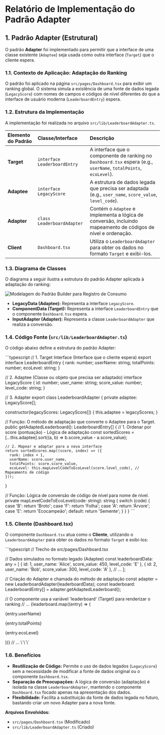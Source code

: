 # Relatório de Implementação do Padrão Adapter

## 1. Padrão Adapter (Estrutural)

O padrão **Adapter** foi implementado para permitir que a interface de uma classe existente (`Adaptee`) seja usada como outra interface (`Target`) que o cliente espera.

### 1.1. Contexto de Aplicação: Adaptação do Ranking

O padrão foi aplicado na página `src/pages/Dashboard.tsx` para exibir um ranking global. O sistema simula a existência de uma fonte de dados legada (`LegacyScore`) com nomes de campos e códigos de nível diferentes do que a interface de usuário moderna (`LeaderboardEntry`) espera.

### 1.2. Estrutura da Implementação

A implementação foi realizada no arquivo `src/lib/LeaderboardAdapter.ts`.

| Elemento do Padrão | Classe/Interface | Descrição |
| :--- | :--- | :--- |
| **Target** | `interface LeaderboardEntry` | A interface que o componente de ranking no `Dashboard.tsx` espera (e.g., `userName`, `totalPoints`, `ecoLevel`). |
| **Adaptee** | `interface LegacyScore` | A estrutura de dados legada que precisa ser adaptada (e.g., `user_name`, `score_value`, `level_code`). |
| **Adapter** | `class LeaderboardAdapter` | Contém o `Adaptee` e implementa a lógica de conversão, incluindo mapeamento de códigos de nível e ordenação. |
| **Client** | `Dashboard.tsx` | Utiliza o `LeaderboardAdapter` para obter os dados no formato `Target` e exibi-los. |

### 1.3. Diagrama de Classes

O diagrama a seguir ilustra a estrutura do padrão Adapter aplicada à adaptação do ranking:

![Modelagem do Padrão Builder para Registro de Consumo](./assets/adapter.jpeg)


*   **LegacyData (Adaptee):** Representa a interface `LegacyScore`.
*   **ComponentData (Target):** Representa a interface `LeaderboardEntry` que o componente `Dashboard.tsx` espera.
*   **InputAdapter (Adapter):** Representa a classe `LeaderboardAdapter` que realiza a conversão.

### 1.4. Código Fonte (`src/lib/LeaderboardAdapter.ts`)

O código abaixo define a estrutura do padrão Adapter:

\`\`\`typescript
// 1. Target Interface (Interface que o cliente espera)
export interface LeaderboardEntry {
  rank: number;
  userName: string;
  totalPoints: number;
  ecoLevel: string;
}

// 2. Adaptee (Classe ou objeto que precisa ser adaptado)
interface LegacyScore {
  id: number;
  user_name: string;
  score_value: number;
  level_code: string;
}

// 3. Adapter
export class LeaderboardAdapter {
  private adaptee: LegacyScore[];

  constructor(legacyScores: LegacyScore[]) {
    this.adaptee = legacyScores;
  }

  // Função: O método de adaptação que converte o Adaptee para o Target.
  public getAdaptedLeaderboard(): LeaderboardEntry[] {
    // 1. Ordenar por score (pontuação) - Lógica de adaptação
    const sortedScores = [...this.adaptee].sort((a, b) => b.score_value - a.score_value);

    // 2. Mapear e adaptar para a nova interface
    return sortedScores.map((score, index) => ({
      rank: index + 1,
      userName: score.user_name,
      totalPoints: score.score_value,
      ecoLevel: this.mapLevelCodeToEcoLevel(score.level_code), // Mapeamento de código
    }));
  }

  // Função: Lógica de conversão de código de nível para nome de nível.
  private mapLevelCodeToEcoLevel(code: string): string {
    switch (code) {
      case 'B':
        return 'Broto';
      case 'F':
        return 'Folha';
      case 'A':
        return 'Árvore';
      case 'E':
        return 'Ecocampeão';
      default:
        return 'Semente';
    }
  }
}
\`\`\`

### 1.5. Cliente (Dashboard.tsx)

O componente `Dashboard.tsx` atua como o **Cliente**, utilizando o `LeaderboardAdapter` para obter os dados no formato `Target` e exibi-los:

\`\`\`typescript
// Trecho de src/pages/Dashboard.tsx

// Dados simulados no formato legado (Adaptee)
const leaderboardData: any = [
  { id: 1, user_name: 'Alice', score_value: 450, level_code: 'E' },
  { id: 2, user_name: 'Bob', score_value: 300, level_code: 'A' },
  // ...
];

// Criação do Adapter e chamada do método de adaptação
const adapter = new LeaderboardAdapter(leaderboardData);
const leaderboard: LeaderboardEntry[] = adapter.getAdaptedLeaderboard();

// O componente usa a variável 'leaderboard' (Target) para renderizar o ranking
// ...
{leaderboard.map((entry) => (
  <div key={entry.rank}>
    <p>{entry.userName}</p>
    <p>{entry.totalPoints}</p>
    <p>{entry.ecoLevel}</p>
  </div>
))}
// ...
\`\`\`

### 1.6. Benefícios

*   **Reutilização de Código:** Permite o uso de dados legados (`LegacyScore`) sem a necessidade de modificar a fonte de dados original ou o componente `Dashboard.tsx`.
*   **Separação de Preocupações:** A lógica de conversão (adaptação) é isolada na classe `LeaderboardAdapter`, mantendo o componente `Dashboard.tsx` focado apenas na apresentação dos dados.
*   **Flexibilidade:** Facilita a substituição da fonte de dados legada no futuro, bastando criar um novo Adapter para a nova fonte.

**Arquivos Envolvidos:**
*   `src/pages/Dashboard.tsx` (Modificado)
*   `src/lib/LeaderboardAdapter.ts` (Criado)
